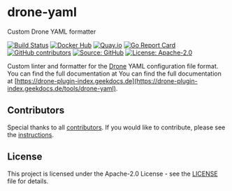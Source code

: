 # drone-yaml

Custom Drone YAML formatter

[![Build Status](https://img.shields.io/drone/build/thegeeklab/drone-yaml?logo=drone&server=https%3A%2F%2Fdrone.thegeeklab.de)](https://drone.thegeeklab.de/thegeeklab/drone-yaml)
[![Docker Hub](https://img.shields.io/badge/dockerhub-latest-blue.svg?logo=docker&logoColor=white)](https://hub.docker.com/r/thegeeklab/drone-yaml)
[![Quay.io](https://img.shields.io/badge/quay-latest-blue.svg?logo=docker&logoColor=white)](https://quay.io/repository/thegeeklab/drone-yaml)
[![Go Report Card](https://goreportcard.com/badge/github.com/thegeeklab/drone-yaml)](https://goreportcard.com/report/github.com/thegeeklab/drone-yaml)
[![GitHub contributors](https://img.shields.io/github/contributors/thegeeklab/drone-yaml)](https://github.com/thegeeklab/drone-yaml/graphs/contributors)
[![Source: GitHub](https://img.shields.io/badge/source-github-blue.svg?logo=github&logoColor=white)](https://github.com/thegeeklab/drone-yaml)
[![License: Apache-2.0](https://img.shields.io/github/license/thegeeklab/drone-yaml)](https://github.com/thegeeklab/drone-yaml/blob/main/LICENSE)

Custom linter and formatter for the [Drone](https://github.com/drone/drone) YAML configuration file format. You can find the full documentation at You can find the full documentation at [https://drone-plugin-index.geekdocs.de](https://drone-plugin-index.geekdocs.de/tools/drone-yaml).

## Contributors

Special thanks to all [contributors](https://github.com/thegeeklab/drone-yaml/graphs/contributors). If you would like to contribute, please see the [instructions](https://github.com/thegeeklab/drone-yaml/blob/main/CONTRIBUTING.md).

## License

This project is licensed under the Apache-2.0 License - see the [LICENSE](https://github.com/thegeeklab/drone-yaml/blob/main/LICENSE) file for details.
